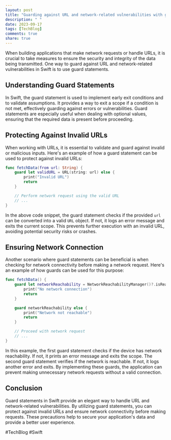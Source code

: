 ```yaml
---
layout: post
title: "Guarding against URL and network-related vulnerabilities with guard statements in Swift"
description: " "
date: 2023-09-17
tags: [TechBlog]
comments: true
share: true
---
```


When building applications that make network requests or handle URLs, it is crucial to take measures to ensure the security and integrity of the data being transmitted. One way to guard against URL and network-related vulnerabilities in Swift is to use guard statements.

## Understanding Guard Statements

In Swift, the guard statement is used to implement early exit conditions and to validate assumptions. It provides a way to exit a scope if a condition is not met, effectively guarding against errors or vulnerabilities. Guard statements are especially useful when dealing with optional values, ensuring that the required data is present before proceeding.

## Protecting Against Invalid URLs

When working with URLs, it is essential to validate and guard against invalid or malicious inputs. Here's an example of how a guard statement can be used to protect against invalid URLs:

```swift
func fetchData(from url: String) {
    guard let validURL = URL(string: url) else {
        print("Invalid URL")
        return
    }

    // Perform network request using the valid URL
    // ...
}
```

In the above code snippet, the guard statement checks if the provided `url` can be converted into a valid `URL` object. If not, it logs an error message and exits the current scope. This prevents further execution with an invalid URL, avoiding potential security risks or crashes.

## Ensuring Network Connection

Another scenario where guard statements can be beneficial is when checking for network connectivity before making a network request. Here's an example of how guards can be used for this purpose:

```swift
func fetchData() {
    guard let networkReachability = NetworkReachabilityManager()?.isReachable else {
        print("No network connection")
        return
    }

    guard networkReachability else {
        print("Network not reachable")
        return
    }

    // Proceed with network request
    // ...
}
```

In this example, the first guard statement checks if the device has network reachability. If not, it prints an error message and exits the scope. The second guard statement verifies if the network is reachable. If not, it logs another error and exits. By implementing these guards, the application can prevent making unnecessary network requests without a valid connection.

## Conclusion

Guard statements in Swift provide an elegant way to handle URL and network-related vulnerabilities. By utilizing guard statements, you can protect against invalid URLs and ensure network connectivity before making requests. These precautions help to secure your application's data and provide a better user experience.

#TechBlog #Swift